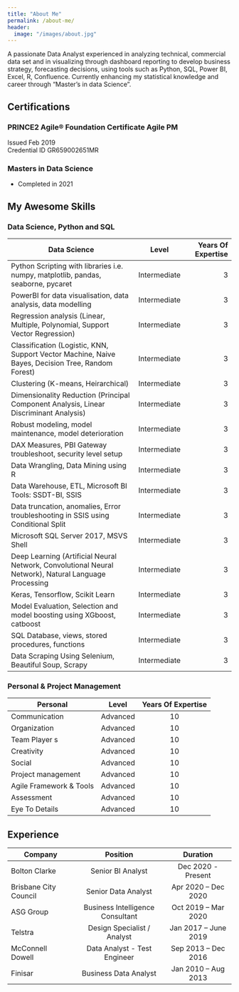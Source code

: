 ```yaml
---
title: "About Me"
permalink: /about-me/
header:
  image: "/images/about.jpg"
---
```


A passionate Data Analyst experienced in analyzing technical, commercial data set and in visualizing through dashboard reporting to develop business strategy, forecasting decisions, using tools such as Python, SQL, Power BI, Excel, R, Confluence. Currently enhancing my statistical knowledge and career through “Master’s in data Science”.

## Certifications

### PRINCE2 Agile® Foundation Certificate Agile	PM				
Issued Feb 2019						      			
Credential ID GR659002651MR

### Masters in Data Science
* Completed in 2021

## My Awesome Skills


### Data Science, Python and SQL 

| Data Science                                                                                          | Level                  | Years Of Expertise               |
| ----------------------------------------------------------------------------------------------------  |:----------------------:| --------------------------------:|
| Python Scripting with libraries i.e. numpy, matplotlib, pandas, seaborne, pycaret                     | Intermediate           | 3                                |
| PowerBI for data visualisation, data analysis, data modelling                                         | Intermediate           | 3                                |
| Regression analysis (Linear, Multiple, Polynomial, Support Vector Regression)                         | Intermediate           | 3                                |  
| Classification (Logistic, KNN, Support Vector Machine, Naive Bayes, Decision Tree, Random Forest)     | Intermediate           | 3                                |
| Clustering (K-means, Heirarchical)                                                                    | Intermediate           | 3                                |
| Dimensionality Reduction (Principal Component Analysis, Linear Discriminant Analysis)                 | Intermediate           | 3                                |
| Robust modeling, model maintenance, model deterioration                                               | Intermediate           | 3                                |
| DAX Measures, PBI Gateway troubleshoot, security level setup                                          | Intermediate           | 3                                |
| Data Wrangling, Data Mining using R                                                                   | Intermediate           | 3                                |
| Data Warehouse, ETL, Microsoft BI Tools: SSDT-BI, SSIS                                                | Intermediate           | 3                                | 
| Data truncation, anomalies, Error troubleshooting in SSIS using Conditional Split                     | Intermediate           | 3                                |
| Microsoft SQL Server 2017, MSVS Shell                                                                 | Intermediate           | 3                                |
| Deep Learning (Artificial Neural Network, Convolutional Neural Network), Natural Language Processing  | Intermediate           | 3                                | 
| Keras, Tensorflow, Scikit Learn                                                                       | Intermediate           | 3                                |
| Model Evaluation, Selection and model boosting using XGboost, catboost                                | Intermediate           | 3                                |
| SQL Database, views, stored procedures, functions                                                     | Intermediate           | 3                                | 
| Data Scraping Using Selenium, Beautiful Soup, Scrapy                                                  | Intermediate           | 3                                | 




### Personal & Project Management
 
| Personal                                                                                    | Level                            | Years Of Expertise               |
| ------------------------------------------------------------------------------------------- |:--------------------------------:| :-------------------------------:|
| Communication                                                                               | Advanced                         | 10                               |
| Organization                                                                                | Advanced                         | 10                               |
| Team Player s                                                                               | Advanced                         | 10                               |
| Creativity                                                                                  | Advanced                         | 10                               |
| Social                                                                                      | Advanced                         | 10                               |
| Project management                                                                          | Advanced                         | 10                               |
| Agile Framework & Tools                                                                     | Advanced                         | 10                               |
| Assessment                                                                                  | Advanced                         | 10                               |
| Eye To Details                                                                              | Advanced                         | 10                               |



## Experience

|  Company                | Position                         | Duration                         |
| ----------------------- |:--------------------------------:| :-------------------------------:|
| Bolton Clarke           | Senior BI Analyst                | Dec 2020 - Present               |
| Brisbane City Council   | Senior Data Analyst              | Apr 2020 – Dec 2020              |
| ASG Group               | Business Intelligence Consultant | Oct 2019 – Mar 2020              |
| Telstra                 | Design Specialist / Analyst      | Jan 2017 – June 2019             |
| McConnell Dowell        | Data Analyst - Test Engineer     | Sep 2013 – Dec 2016              |
| Finisar                 | Business Data Analyst            | Jan 2010 – Aug 2013              |

  